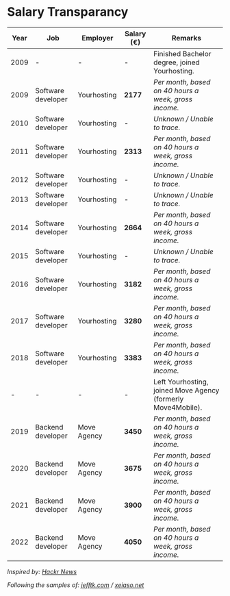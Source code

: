 # Salary Transparancy

| **Year** | **Job**            | **Employer** | **Salary** (€) | **Remarks**                                                  |
|----------|--------------------|--------------|----------------|--------------------------------------------------------------|
| 2009     | -                  | -            | -              | Finished Bachelor degree, joined Yourhosting.                |
| 2009     | Software developer | Yourhosting  | **2177**       | *Per month, based on 40 hours a week, gross income.*         |
| 2010     | Software developer | Yourhosting  | -              | *Unknown / Unable to trace.*                                 |
| 2011     | Software developer | Yourhosting  | **2313**       | *Per month, based on 40 hours a week, gross income.*         |
| 2012     | Software developer | Yourhosting  | -              | *Unknown / Unable to trace.*                                 |
| 2013     | Software developer | Yourhosting  | -              | *Unknown / Unable to trace.*                                 |
| 2014     | Software developer | Yourhosting  | **2664**       | *Per month, based on 40 hours a week, gross income.*         |
| 2015     | Software developer | Yourhosting  | -              | *Unknown / Unable to trace.*                                 |
| 2016     | Software developer | Yourhosting  | **3182**       | *Per month, based on 40 hours a week, gross income.*         |
| 2017     | Software developer | Yourhosting  | **3280**       | *Per month, based on 40 hours a week, gross income.*         |
| 2018     | Software developer | Yourhosting  | **3383**       | *Per month, based on 40 hours a week, gross income.*         |
| -        | -                  | -            | -              | Left Yourhosting, joined Move Agency (formerly Move4Mobile). |
| 2019     | Backend developer  | Move Agency  | **3450**       | *Per month, based on 40 hours a week, gross income.*         |
| 2020     | Backend developer  | Move Agency  | **3675**       | *Per month, based on 40 hours a week, gross income.*         |
| 2021     | Backend developer  | Move Agency  | **3900**       | *Per month, based on 40 hours a week, gross income.*         |
| 2022     | Backend developer  | Move Agency  | **4050**       | *Per month, based on 40 hours a week, gross income.*         |

_Inspired by: [Hackr News](https://news.ycombinator.com/item?id=33323826)_

_Following the samples of: [jefftk.com](https://www.jefftk.com/money) / [xeiaso.net](https://xeiaso.net/salary-transparency)_

